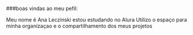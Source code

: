 ###boas vindas ao meu pefil:

Meu nome é Ana Leczinski
estou estudando no Alura
Utilizo o espaço para minha organizaçao e o compartilhamento dos meus projetos
